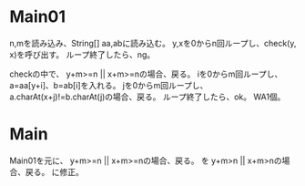 # Main01
n,mを読み込み、String[] aa,abに読み込む。
y,xを0からn回ループし、check(y, x)を呼び出す。
ループ終了したら、ng。

checkの中で、
y+m>=n || x+m>=nの場合、戻る。
iを0からm回ループし、a=aa[y+i]、b=ab[i]を入れる。
jを0からm回ループし、a.charAt(x+j)!=b.charAt(j)の場合、戻る。
ループ終了したら、ok。
WA1個。

# Main
Main01を元に、
y+m>=n || x+m>=nの場合、戻る。
を
y+m>n || x+m>nの場合、戻る。
に修正。

